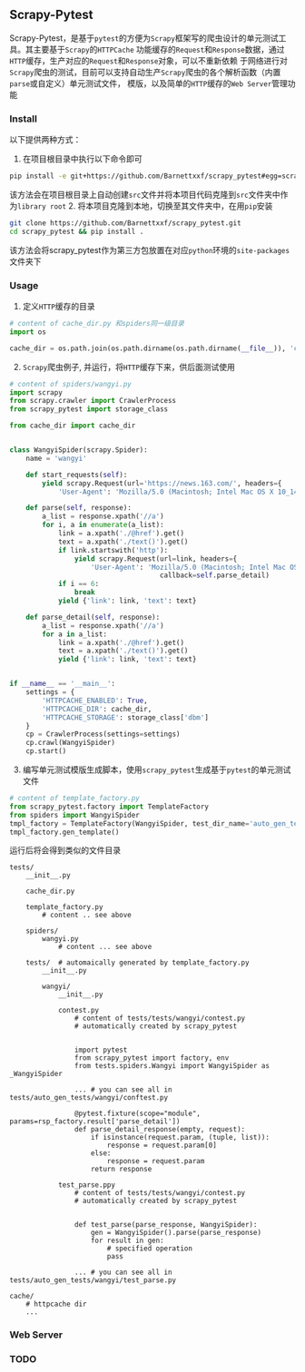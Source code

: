 ## Scrapy-Pytest
Scrapy-Pytest，是基于`pytest`的方便为`Scrapy`框架写的爬虫设计的单元测试工具。其主要基于`Scrapy`的`HTTPCache`
功能缓存的`Request`和`Response`数据，通过`HTTP`缓存，生产对应的`Request`和`Response`对象，可以不重新依赖
于网络进行对`Scrapy`爬虫的测试，目前可以支持自动生产`Scrapy`爬虫的各个解析函数（内置`parse`或自定义）单元测试文件，
模版，以及简单的`HTTP`缓存的`Web Server`管理功能


### Install
以下提供两种方式：
1. 在项目根目录中执行以下命令即可
```bash
pip install -e git+https://github.com/Barnettxxf/scrapy_pytest#egg=scrapy_pytest
```
 该方法会在项目根目录上自动创建`src`文件并将本项目代码克隆到`src`文件夹中作为`library root`
2. 将本项目克隆到本地，切换至其文件夹中，在用`pip`安装
```bash
git clone https://github.com/Barnettxxf/scrapy_pytest.git
cd scrapy_pytest && pip install .
```
 该方法会将scrapy_pytest作为第三方包放置在对应`python`环境的`site-packages`文件夹下

### Usage
1. 定义`HTTP`缓存的目录
```python
# content of cache_dir.py 和spiders同一级目录
import os

cache_dir = os.path.join(os.path.dirname(os.path.dirname(__file__)), 'cache')
```
2. `Scrapy`爬虫例子, 并运行，将`HTTP`缓存下来，供后面测试使用
```python
# content of spiders/wangyi.py
import scrapy
from scrapy.crawler import CrawlerProcess
from scrapy_pytest import storage_class

from cache_dir import cache_dir


class WangyiSpider(scrapy.Spider):
    name = 'wangyi'

    def start_requests(self):
        yield scrapy.Request(url='https://news.163.com/', headers={
            'User-Agent': 'Mozilla/5.0 (Macintosh; Intel Mac OS X 10_14_5) AppleWebKit/537.36 (KHTML, like Gecko) Chrome/74.0.3729.169 Safari/537.36'})

    def parse(self, response):
        a_list = response.xpath('//a')
        for i, a in enumerate(a_list):
            link = a.xpath('./@href').get()
            text = a.xpath('./text()').get()
            if link.startswith('http'):
                yield scrapy.Request(url=link, headers={
                    'User-Agent': 'Mozilla/5.0 (Macintosh; Intel Mac OS X 10_14_5) AppleWebKit/537.36 (KHTML, like Gecko) Chrome/74.0.3729.169 Safari/537.36'},
                                     callback=self.parse_detail)
            if i == 6:
                break
            yield {'link': link, 'text': text}

    def parse_detail(self, response):
        a_list = response.xpath('//a')
        for a in a_list:
            link = a.xpath('./@href').get()
            text = a.xpath('./text()').get()
            yield {'link': link, 'text': text}


if __name__ == '__main__':
    settings = {
        'HTTPCACHE_ENABLED': True,
        'HTTPCACHE_DIR': cache_dir,
        'HTTPCACHE_STORAGE': storage_class['dbm']
    }
    cp = CrawlerProcess(settings=settings)
    cp.crawl(WangyiSpider)
    cp.start()
```

3. 编写单元测试模版生成脚本，使用`scrapy_pytest`生成基于`pytest`的单元测试文件
```python
# content of template_factory.py
from scrapy_pytest.factory import TemplateFactory
from spiders import WangyiSpider
tmpl_factory = TemplateFactory(WangyiSpider, test_dir_name='auto_gen_tests')
tmpl_factory.gen_template()
```
运行后将会得到类似的文件目录
```
tests/
    __init__.py
    
    cache_dir.py
    
    template_factory.py
        # content .. see above

    spiders/
        wangyi.py
            # content ... see above 
    
    tests/  # automaically generated by template_factory.py
        __init__.py
        
        wangyi/
            __init__.py
            
            contest.py
                # content of tests/tests/wangyi/contest.py
                # automatically created by scrapy_pytest
                
                
                import pytest
                from scrapy_pytest import factory, env
                from tests.spiders.Wangyi import WangyiSpider as _WangyiSpider
                
                ... # you can see all in tests/auto_gen_tests/wangyi/conftest.py
                
                @pytest.fixture(scope="module", params=rsp_factory.result['parse_detail'])
                def parse_detail_response(empty, request):
                    if isinstance(request.param, (tuple, list)):
                        response = request.param[0]
                    else:
                        response = request.param
                    return response
            
            test_parse.ppy
                # content of tests/tests/wangyi/contest.py
                # automatically created by scrapy_pytest


                def test_parse(parse_response, WangyiSpider):
                    gen = WangyiSpider().parse(parse_response)
                    for result in gen:
                        # specified operation
                        pass
                
                ... # you can see all in tests/auto_gen_tests/wangyi/test_parse.py

cache/
    # httpcache dir
    ...
```

### Web Server


### TODO




